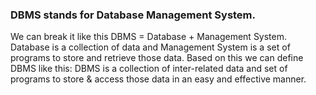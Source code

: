 ### DBMS stands for Database Management System.

We can break it like this DBMS = Database + Management System. Database is a collection of data and Management System is a set of programs to store and retrieve those data. Based on this we can define DBMS like this: DBMS is a collection of inter-related data and set of programs to store & access those data in an easy and effective manner.
